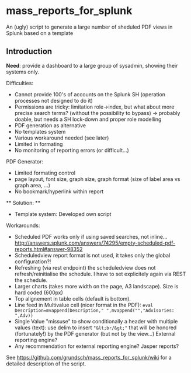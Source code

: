 # mass_reports_for_splunk
An (ugly) script to generate a large number of sheduled PDF views in Splunk based on a template

## Introduction

**Need**: provide a dashboard to a large group of sysadmin, showing their systems only.
 
Difficulties:
-	Cannot provide 100's of accounts on the Splunk SH (operation processes not designed to do it)
-	Permissions are tricky: limitation role->index, but what about more precise search terms? (without the possibility to bypass) -> probably doable, but needs a SH lock-down and proper role modelling
-	PDF generation as alternative
 - No templates system
 - Various workaround needed (see later)
 - Limited in formating
 - No monitoring of reporting errors (or difficult…)
 
PDF Generator:
-	Limited formating control
-	page layout, font size, graph size, graph format (size of label area vs graph area, …)
-	No bookmark/hyperlink within report

** Solution: **
- Template system:	Developed own script

Workarounds:
-	Scheduled PDF works only if using saved searches, not inline… http://answers.splunk.com/answers/74295/empty-scheduled-pdf-reports.html#answer-98352
-	Scheduledview report format is not used, it takes only the global configuration?!
-	Refreshing (via rest endpoint) the scheduledview does not refresh/reinitialise the schedule. I have to set explicitely again via REST the schedule. 
-	Larger charts (takes more width on the page, A3 landscape). Size is hard coded (600px)
-	Top alignement in table cells (default is bottom).
-	Line feed in Multivalue cell (nicer format in the PDF): 
  `eval Description=mvappend(Description," ",mvappend("","Advisories: ",Adv))`
- Single Value "missuse" to show conditionally a header with multiple values (text): use delim to insert `"&lt;br/&gt;"` that will be honored (fortunately!) by the PDF generator (but not by the view…)
External reporting engine?
-	Any recommendation for external reporting engine? Jasper reports?

See https://github.com/grundsch/mass_reports_for_splunk/wiki for a detailed description of the script.
